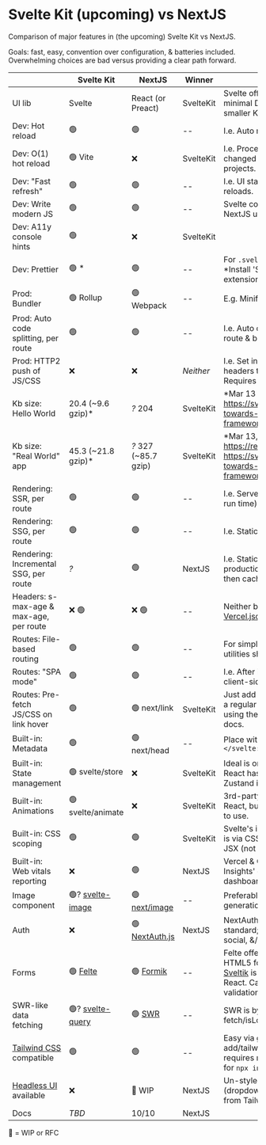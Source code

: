# Svelte Kit (upcoming) vs NextJS

Comparison of major features in (the upcoming) Svelte Kit vs NextJS.

Goals: fast, easy, convention over configuration, & batteries included.
Overwhelming choices are bad versus providing a clear path forward.

|                                                     | Svelte Kit                                                      | NextJS                                                            | Winner    | Notes                                                                                                                                                                |
| --------------------------------------------------- | --------------------------------------------------------------- | ----------------------------------------------------------------- | --------- | -------------------------------------------------------------------------------------------------------------------------------------------------------------------- |
| UI lib                                              | Svelte                                                          | React (or Preact)                                                 | SvelteKit | Svelte offers faster, more minimal DOM updates & smaller Kb client size.                                                                                             |
| Dev: Hot reload                                     | 🟢                                                              | 🟢                                                                | --        | I.e. Auto reload on file save.                                                                                                                                       |
| Dev: O(1) hot reload                                | 🟢 Vite                                                         | ❌                                                                | SvelteKit | I.e. Processes only the changed files. Fast even in big projects.                                                                                                    |
| Dev: "Fast refresh"                                 | 🟢                                                              | 🟢                                                                | --        | I.e. UI state preserved across reloads.                                                                                                                              |
| Dev: Write modern JS                                | 🟢                                                              | 🟢                                                                | --        | Svelte compiler processes it. NextJS uses Babel for this.                                                                                                            |
| Dev: A11y console hints                             | 🟢                                                              | ❌                                                                | SvelteKit |                                                                                                                                                                      |
| Dev: Prettier                                       | 🟢 \*                                                           | 🟢                                                                | --        | For `.svelte` or `.jsx` files. \*Install 'Svelte for VSCode' extension.                                                                                              |
| Prod: Bundler                                       | 🟢 Rollup                                                       | 🟢 Webpack                                                        | --        | E.g. Minify assets, etc.                                                                                                                                             |
| Prod: Auto code splitting, per route                | 🟢                                                              | 🟢                                                                | --        | I.e. Auto code splits JS per route & bundles appropriately.                                                                                                          |
| Prod: HTTP2 push of JS/CSS                          | ❌                                                              | ❌                                                                | _Neither_ | I.e. Set initial page's HTML headers to push JS & CSS. Requires host support.                                                                                        |
| Kb size: Hello World                                | 20.4 (~9.6 gzip)\*                                              | _?_ 204                                                           | SvelteKit | \*Mar 13 2021. <https://svelte.dev/blog/sapper-towards-the-ideal-web-app-framework>                                                                                  |
| Kb size: "Real World" app                           | 45.3 (~21.8 gzip)\*                                             | _?_ 327 (~85.7 gzip)                                              | SvelteKit | \*Mar 13, 2021 <https://realworld.svelte.dev/>, <https://svelte.dev/blog/sapper-towards-the-ideal-web-app-framework>                                                 |
| Rendering: SSR, per route                           | 🟢                                                              | 🟢                                                                | --        | I.e. Server-side rendered (at run time).                                                                                                                             |
| Rendering: SSG, per route                           | 🟢                                                              | 🟢                                                                | --        | I.e. Static (at build time).                                                                                                                                         |
| Rendering: Incremental SSG, per route               | _?_                                                             | 🟢                                                                | NextJS    | I.e. Static 'on demand' in production--first req dynamic then cached.                                                                                                |
| Headers: s-max-age & max-age, per route             | ❌ 🟢                                                           | ❌ 🟢                                                             | --        | Neither built in. Both can be via [Vercel.json](🟢) if hosted on Vercel.                                                                                             |
| Routes: File-based routing                          | 🟢                                                              | 🟢                                                                | --        | For simplicity. Other routing utilities should be included.                                                                                                          |
| Routes: "SPA mode"                                  | 🟢                                                              | 🟢                                                                | --        | I.e. After initial page load, client-side routing is used.                                                                                                           |
| Routes: Pre-fetch JS/CSS on link hover              | 🟢                                                              | 🟢 next/link                                                      | SvelteKit | Just add `sveltekit:prefetch` to a regular link. NextJS' requires using their link component; see docs.                                                              |
| Built-in: Metadata                                  | 🟢                                                              | 🟢 next/head                                                      | --        | Place within `<svelte:head>...</svelte:head>`                                                                                                                        |
| Built-in: State management                          | 🟢 svelte/store                                                 | ❌                                                                | SvelteKit | Ideal is one, easy, built-in way. React has many choices--Zustand is reasonable.                                                                                     |
| Built-in: Animations                                | 🟢 svelte/animate                                               | ❌                                                                | SvelteKit | 3rd-party options exist for React, but they're not as easy to use.                                                                                                   |
| Built-in: CSS scoping                               | 🟢                                                              | 🟢                                                                | SvelteKit | Svelte's is automatic. NextJS' is via CSS modules or CSS in JSX (not as clean).                                                                                      |
| Built-in: Web vitals reporting                      | ❌                                                              | 🟢                                                                | NextJS    | Vercel & Cloudflare 'Browser Insights' offer free analytics dashboards.                                                                                              |
| Image component                                     | 🟢? [svelte-image](https://svelte-image.matyunya.now.sh/)       | 🟢 [next/image](https://nextjs.org/docs/api-reference/next/image) | --        | Preferably optimized image generation with caching.                                                                                                                  |
| Auth                                                | ❌                                                              | 🟢 [NextAuth.js](https://next-auth.js.org)                        | NextJS    | NextAuth.js is defacto standard; easy to use; email, social, &/or magic link.                                                                                        |
| Forms                                               | 🟢 [Felte](https://felte.dev)                                   | 🟢 [Formik](https://formik.org)                                   | --        | Felte offers a nearly-native HTML5 form experience. Or [Sveltik](https://github.com/nathancahill/sveltik) is a port of Formik for React. Can use Yup for validation. |
| SWR-like data fetching                              | 🟢? [svelte-query](https://github.com/SvelteStack/svelte-query) | 🟢 [SWR](https://swr.vercel.app)                                  | --        | SWR is by Vercel. Easy fetch/isLoading/errors/caching.                                                                                                               |
| [Tailwind CSS](https://tailwindcss.com/) compatible | 🟢                                                              | 🟢                                                                | --        | Easy via github.com/svelte-add/tailwindcss. NextJS requires more steps, but [RFC](https://github.com/vercel/next.js/discussions/20030) for `npx init tailwind`       |
| [Headless UI](https://headlessui.dev/) available    | ❌                                                              | 🚧 WIP                                                            | NextJS    | Un-styled UI components (dropdown, slider, toggle, etc) from Tailwind creators.                                                                                      |
| Docs                                                | _TBD_                                                           | 10/10                                                             | NextJS    |                                                                                                                                                                      |

🚧 = WIP or RFC
